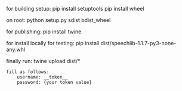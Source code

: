 for building setup:
    pip install setuptools
    pip install wheel

on root:
    python setup.py sdist bdist_wheel

for publishing:
    pip install twine

for install locally for testing:
    pip install dist/speechlib-1.1.7-py3-none-any.whl

finally run:
    twine upload dist/*

    fill as follows:
        username: __token__
        password: {your token value}